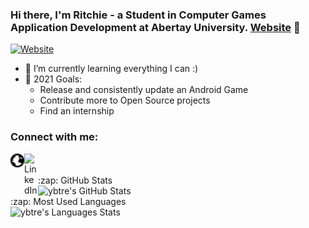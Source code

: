 ### Hi there, I'm Ritchie - a Student in Computer Games Application Development at Abertay University. [Website] 👋

[![Website](https://img.shields.io/website?label=devpilgrim.com&style=for-the-badge&url=https%3A%2F%2Fdevpilgrim.com)](https://devpilgrim.com/)


- 🌱 I’m currently learning everything I can :) 
- 🥅 2021 Goals:
  - Release and consistently update an Android Game
  - Contribute more to Open Source projects
  - Find an internship

### Connect with me:

[<img align="left" alt="devpilgrim.com" width="22px" src="https://raw.githubusercontent.com/iconic/open-iconic/master/svg/globe.svg" />][Website]
[<img align="left" alt="LinkedIn" width="22px" src="https://cdn.jsdelivr.net/npm/simple-icons@v3/icons/linkedin.svg" />][linkedin]


<br />
<br />

<summary>:zap: GitHub Stats</summary>

  <img alt="ybtre's GitHub Stats" src="https://github-readme-stats.vercel.app/api?username=ybtre&show_icons=true&hide_border=true&count_private=true&theme=gruvbox" />

  <br />

<summary>:zap: Most Used Languages</summary>
  <img alt="ybtre's Languages Stats" src="https://github-readme-stats.vercel.app/api/top-langs/?username=ybtre&layout=compact&card_width=300px" />


[Website]: https://devpilgrim.com/
[linkedin]: https://www.linkedin.com/in/hristo-vuchev-699357195/
